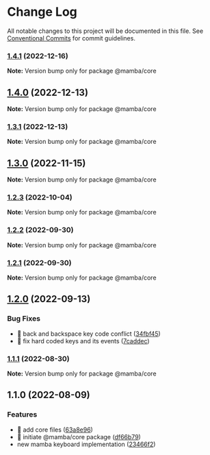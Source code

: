 # Change Log

All notable changes to this project will be documented in this file.
See [Conventional Commits](https://conventionalcommits.org) for commit guidelines.

### [1.4.1](https://github.com/stone-payments/pos-mamba-sdk/compare/@mamba/core@1.4.0...@mamba/core@1.4.1) (2022-12-16)

**Note:** Version bump only for package @mamba/core





## [1.4.0](https://github.com/stone-payments/pos-mamba-sdk/compare/@mamba/core@1.3.1...@mamba/core@1.4.0) (2022-12-13)

**Note:** Version bump only for package @mamba/core





### [1.3.1](https://github.com/stone-payments/pos-mamba-sdk/compare/@mamba/core@1.3.0...@mamba/core@1.3.1) (2022-12-13)

**Note:** Version bump only for package @mamba/core





## [1.3.0](https://github.com/stone-payments/pos-mamba-sdk/compare/@mamba/core@1.2.3...@mamba/core@1.3.0) (2022-11-15)

**Note:** Version bump only for package @mamba/core





### [1.2.3](https://github.com/stone-payments/pos-mamba-sdk/compare/@mamba/core@1.2.2...@mamba/core@1.2.3) (2022-10-04)

**Note:** Version bump only for package @mamba/core





### [1.2.2](https://github.com/stone-payments/pos-mamba-sdk/compare/@mamba/core@1.2.1...@mamba/core@1.2.2) (2022-09-30)

**Note:** Version bump only for package @mamba/core





### [1.2.1](https://github.com/stone-payments/pos-mamba-sdk/compare/@mamba/core@1.2.0...@mamba/core@1.2.1) (2022-09-30)

**Note:** Version bump only for package @mamba/core





## [1.2.0](https://github.com/stone-payments/pos-mamba-sdk/compare/@mamba/core@1.1.1...@mamba/core@1.2.0) (2022-09-13)


### Bug Fixes

* 🐛 back and backspace key code conflict ([34fbf45](https://github.com/stone-payments/pos-mamba-sdk/commit/34fbf45d0b69d420d2ea66e15b7ac45768f76d46))
* 🐛 fix hard coded keys and its events ([7caddec](https://github.com/stone-payments/pos-mamba-sdk/commit/7caddec0f31d60c3fe2adb16970703b4c1ff7765))



### [1.1.1](https://github.com/stone-payments/pos-mamba-sdk/compare/@mamba/core@1.1.0...@mamba/core@1.1.1) (2022-08-30)

**Note:** Version bump only for package @mamba/core





## 1.1.0 (2022-08-09)


### Features

* 🎸 add core files ([63a8e96](https://github.com/stone-payments/pos-mamba-sdk/commit/63a8e96d5f280ff84fd267c713b82cbc84099e79))
* 🎸 initiate @mamba/core package ([df66b79](https://github.com/stone-payments/pos-mamba-sdk/commit/df66b795dd0e85b5754c2f8236d7fb9a198b2d25))
* new mamba keyboard implementation ([23466f2](https://github.com/stone-payments/pos-mamba-sdk/commit/23466f28fbd58067248b308218d4eb91b8889160))
